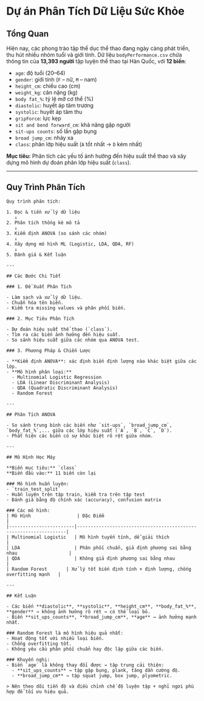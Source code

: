 # Dự án Phân Tích Dữ Liệu Sức Khỏe

## Tổng Quan

Hiện nay, các phong trào tập thể dục thể thao đang ngày càng phát triển, thu hút nhiều nhóm tuổi và giới tính. Dữ liệu `bodyPerformance.csv` chứa thông tin của **13,393 người** tập luyện thể thao tại Hàn Quốc, với **12 biến**:

- `age`: độ tuổi (20–64)
- `gender`: giới tính (`F` – nữ, `M` – nam)
- `height_cm`: chiều cao (cm)
- `weight_kg`: cân nặng (kg)
- `body fat_%`: tỷ lệ mỡ cơ thể (%)
- `diastolic`: huyết áp tâm trương
- `systolic`: huyết áp tâm thu
- `gripForce`: lực kẹp
- `sit and bend forward_cm`: khả năng gập người
- `sit-ups counts`: số lần gập bụng
- `broad jump_cm`: nhảy xa
- `class`: phân lớp hiệu suất (`A` tốt nhất → `D` kém nhất)

**Mục tiêu:** Phân tích các yếu tố ảnh hưởng đến hiệu suất thể thao và xây dựng mô hình dự đoán phân lớp hiệu suất (`class`).

---

## Quy Trình Phân Tích

```text
Quy trình phân tích:

1. Đọc & tiền xử lý dữ liệu
   ↓
2. Phân tích thống kê mô tả
   ↓
3. Kiểm định ANOVA (so sánh các nhóm)
   ↓
4. Xây dựng mô hình ML (Logistic, LDA, QDA, RF)
   ↓
5. Đánh giá & Kết luận

---

## Các Bước Chi Tiết

### 1. Đề Xuất Phân Tích

- Làm sạch và xử lý dữ liệu.
- Chuẩn hóa tên biến.
- Kiểm tra missing values và phân phối biến.

### 2. Mục Tiêu Phân Tích

- Dự đoán hiệu suất thể thao (`class`).
- Tìm ra các biến ảnh hưởng đến hiệu suất.
- So sánh hiệu suất giữa các nhóm qua ANOVA test.

### 3. Phương Pháp & Chiến Lược

- **Kiểm định ANOVA**: xác định biến định lượng nào khác biệt giữa các lớp.
- **Mô hình phân loại:**
  - Multinomial Logistic Regression
  - LDA (Linear Discriminant Analysis)
  - QDA (Quadratic Discriminant Analysis)
  - Random Forest

---

## Phân Tích ANOVA

- So sánh trung bình các biến như `sit-ups`, `broad_jump_cm`, `body_fat_%`,... giữa các lớp hiệu suất (`A`, `B`, `C`, `D`).
- Phát hiện các biến có sự khác biệt rõ rệt giữa nhóm.

---

## Mô Hình Học Máy

**Biến mục tiêu:** `class`  
**Biến đầu vào:** 11 biến còn lại

### Mô hình huấn luyện:
- `train_test_split`
- Huấn luyện trên tập train, kiểm tra trên tập test
- Đánh giá bằng độ chính xác (accuracy), confusion matrix

### Các mô hình:
| Mô Hình                 | Đặc Điểm                                                         |
|------------------------|------------------------------------------------------------------|
| Multinomial Logistic   | Mô hình tuyến tính, dễ giải thích                                 |
| LDA                    | Phân phối chuẩn, giả định phương sai bằng nhau                   |
| QDA                    | Không giả định phương sai bằng nhau                              |
| Random Forest       | Xử lý tốt biến định tính + định lượng, chống overfitting mạnh   |

---

## Kết Luận

- Các biến **diastolic**, **systolic**, **height_cm**, **body_fat_%**, **gender** → không ảnh hưởng rõ rệt → có thể loại bỏ.
- Biến **sit_ups_counts**, **broad_jump_cm**, **age** → ảnh hưởng mạnh nhất.

### Random Forest là mô hình hiệu quả nhất:
- Hoạt động tốt với nhiều loại biến.
- Chống overfitting tốt.
- Không yêu cầu phân phối chuẩn hay độc lập giữa các biến.

### Khuyến nghị:
- Biến `age` là không thay đổi được → tập trung cải thiện:
  - **sit_ups_counts** → tập gập bụng, plank, tăng dần cường độ.
  - **broad_jump_cm** → tập squat jump, box jump, plyometric.

> Nên theo dõi tiến độ và điều chỉnh chế độ luyện tập + nghỉ ngơi phù hợp để tối ưu hiệu quả.






